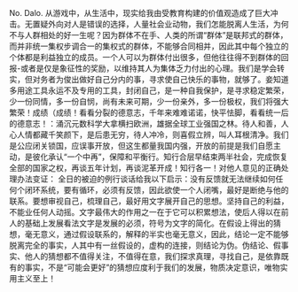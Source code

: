 No.
Dalo.
从游戏中，从生活中，现实给我由受教育构建的价值观造成了巨大冲击。无置疑外向对人是错误的选择，人量社会业动物，我们怎能脱离人生活，为何不与人群相处的好一生呢？因为群体不在手、人类的所谓“群体”是联邦式的群体，而并非统一集权步调合一的集权式的群体，不能够合同相并，因此其中每个独立的个体都是利益独立的成员。一个人可以为群体付出很多，但他往往得不到群体的回报-或者是仅是象征性的奖励，以维持其人为集体乏力付出的心理。我们是学会转实，但对务者为俊出做好自己分内的事，寻求使自己快乐的事物，就够了。妾知道多用途工具永运不及专用的工具，封闭自己，是一种自我保护，是寻求稳定繁荣，少一份同情，多一份自悯，尚有未来可期，少一份亲外，多一份极权，我们将强大繁荣！成绩（成绩！看看分裂的德意志，千年来难难诺诺，快平怯脚，看看统一后的德意志！：涌沉元数科学大拿横扫欧洲，雄据全球工业强国之林。待人和善，人心人情都藏千笑颜下，是后患无穷，待人冲冷，则喜假立辨，叫人耳根清净。我们是公应闭关锁国，应误事开放，但这生都量我国内强，开放的前提是我们自愿主动，是彼化承认“一个中再”，保障和平衡行。知行合层早结束两半社会，完成恢复全部的国家之权，再谈五年计划，再谈泥革开成！知行各一！对他人意见的正确处理办法变证：
全日的被迫的例行谈话给我以下启示：没有反馈就无法继续如何任何个闭环系统，要有循环，必须有反馈，因此欲使一个人闭嘴，最好是断绝与他的联系。要想审视自己，梳理自己，最好用文字展开自己的思想。坚持自己的利益，不能业任何人动摇。文字最伟大的作用之一在于它可以积累想法，使后人得以在前人的基础上发展看法文字是发展的必须，符号为文字的简化。在假设上得出的猜想，毫无意义，通过假设联系的，解释的半实也毫无意义，因此，结论一定不能够脱离完全的事实，人其中有一丝假设的，虚构的连接，则结论为伪。伪结论、假事实、他人的猜想都不值得关注，不值得在意，我们探求真理，寻找自己，是依靠既有的事实，不是“可能会更好”的猜想应度利于我们的发展，物质决定意识，唯物实用主义至上！
